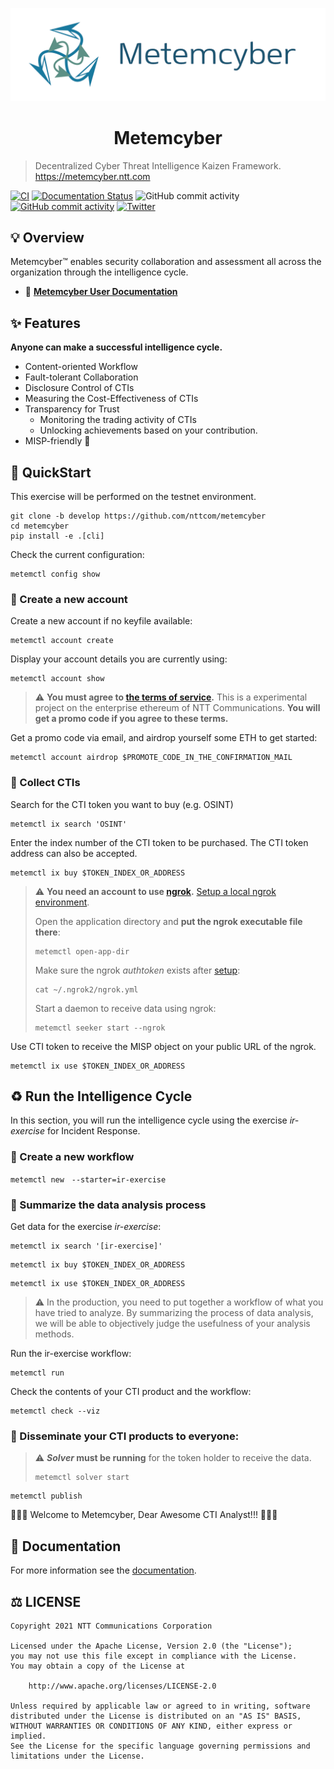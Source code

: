 <div align="center">

[![banner](https://raw.githubusercontent.com/nttcom/metemcyber/main/banner.png)](https://www.metemcyber.ntt.com)

# Metemcyber

</div>

> Decentralized Cyber Threat Intelligence Kaizen Framework. https://metemcyber.ntt.com

[![CI](https://github.com/nttcom/metemcyber/actions/workflows/main.yml/badge.svg)](https://github.com/nttcom/metemcyber/actions/workflows/main.yml)
[![Documentation Status](https://readthedocs.org/projects/metemcyber/badge/?version=latest)](https://metemcyber.readthedocs.io/ja/latest/?badge=latest)
![GitHub commit activity](https://img.shields.io/github/commit-activity/m/nttcom/metemcyber)
[![GitHub commit activity](https://img.shields.io/badge/discussions-welcome!-success)](https://github.com/nttcom/metemcyber/discussions)
[![Twitter](https://img.shields.io/twitter/follow/metemcyber?label=Follow&style=social)](https://twitter.com/metemcyber)
<!-- ![GitHub Release](https://img.shields.io/github/v/release/nttcom/metemcyber.svg?style=flat) -->

## 💡 Overview

Metemcyber™ enables security collaboration and assessment all across the organization through the intelligence cycle.

- 📖 [**Metemcyber User Documentation**](https://metemcyber.readthedocs.io/)

## ✨ Features

**Anyone can make a successful intelligence cycle.**

- Content-oriented Workflow
- Fault-tolerant Collaboration
- Disclosure Control of CTIs
- Measuring the Cost-Effectiveness of CTIs
- Transparency for Trust
    - Monitoring the trading activity of CTIs
    - Unlocking achievements based on your contribution.
- MISP-friendly 🤗

## 🚅 QuickStart

This exercise will be performed on the testnet environment.

```
git clone -b develop https://github.com/nttcom/metemcyber
cd metemcyber
pip install -e .[cli]
```
<!-- ```
pip install $PACKAGE_NAME[cli]
``` -->

Check the current configuration:

```
metemctl config show
```

### 🔑 Create a new account

Create a new account if no keyfile available:

```
metemctl account create
```

Display your account details you are currently using:

```
metemctl account show
```

> ⚠️ **You must agree to [the terms of service](https://forms.office.com/Pages/ResponsePage.aspx?id=Mu8pprpnpkeOs-xDk1ZE_FdfnH75qvpDtqTkNo9NCzRUN1hRM1lIVVZCTUU3V1VJVjhFWEtQSDFMNy4u).** This is a experimental project on the enterprise ethereum of NTT Communications. **You will get a promo code if you agree to these terms.**

Get a promo code via email, and airdrop yourself some ETH to get started:

```
metemctl account airdrop $PROMOTE_CODE_IN_THE_CONFIRMATION_MAIL
```

### 🛒 Collect CTIs
Search for the CTI token you want to buy (e.g. OSINT)
```
metemctl ix search 'OSINT'
```

Enter the index number of the CTI token to be purchased. The CTI token address can also be accepted.

```
metemctl ix buy $TOKEN_INDEX_OR_ADDRESS
```

> ⚠️ **You need an account to use [ngrok](https://dashboard.ngrok.com/).** [Setup a local ngrok environment](https://dashboard.ngrok.com/get-started/setup).
>
>Open the application directory and **put the ngrok executable file there**:
>
>```
>metemctl open-app-dir
>```
>Make sure the ngrok *authtoken* exists after [setup](https://dashboard.ngrok.com/get-started/setup):
>```
>cat ~/.ngrok2/ngrok.yml
>```
>Start a daemon to receive data using ngrok:
>```
>metemctl seeker start --ngrok
>```


Use CTI token to receive the MISP object on your public URL of the ngrok.

```
metemctl ix use $TOKEN_INDEX_OR_ADDRESS
```

## ♻️ Run the Intelligence Cycle

In this section, you will run the intelligence cycle using the exercise *ir-exercise* for Incident Response.

### 🤖 Create a new workflow
```
metemctl new　--starter=ir-exercise
```

### 📝 Summarize the data analysis process

Get data for the exercise *ir-exercise*:
```
metemctl ix search '[ir-exercise]'
```

```
metemctl ix buy $TOKEN_INDEX_OR_ADDRESS
```

```
metemctl ix use $TOKEN_INDEX_OR_ADDRESS

```

> ⚠️ In the production, you need to put together a workflow of what you have tried to analyze. By summarizing the process of data analysis, we will be able to objectively judge the usefulness of your analysis methods.

Run the ir-exercise workflow:

```
metemctl run 
```

Check the contents of your CTI product and the workflow:

```
metemctl check --viz
```

### 🚀 Disseminate your CTI products to everyone:
> ⚠️ ***Solver* must be running** for the token holder to receive the data.
>
>```
>metemctl solver start
>```
>

```
metemctl publish
```

🎉🎉🎉 Welcome to Metemcyber, Dear Awesome CTI Analyst!!!  🎉🎉🎉


## 📖 Documentation

For more information see the [documentation](https://metemcyber.readthedocs.io/).

## ⚖️ LICENSE
```
Copyright 2021 NTT Communications Corporation

Licensed under the Apache License, Version 2.0 (the "License");
you may not use this file except in compliance with the License.
You may obtain a copy of the License at

    http://www.apache.org/licenses/LICENSE-2.0

Unless required by applicable law or agreed to in writing, software
distributed under the License is distributed on an "AS IS" BASIS,
WITHOUT WARRANTIES OR CONDITIONS OF ANY KIND, either express or implied.
See the License for the specific language governing permissions and
limitations under the License.
```

